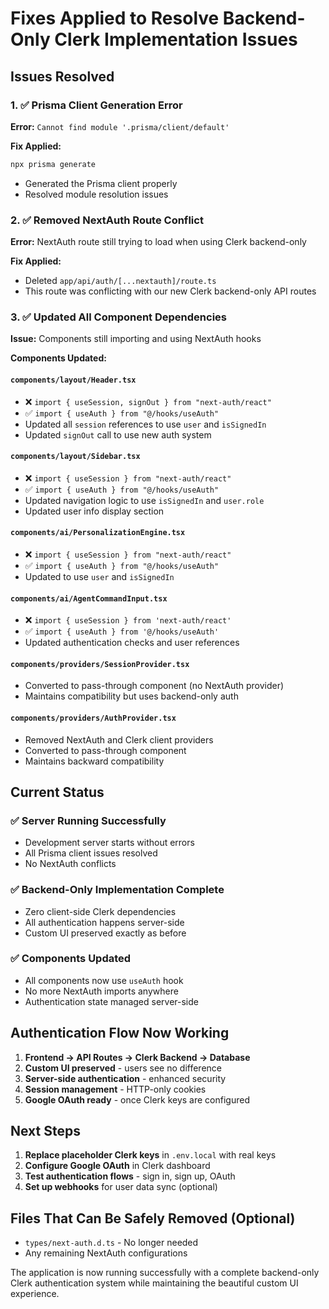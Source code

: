 # Fixes Applied to Resolve Backend-Only Clerk Implementation Issues

## Issues Resolved

### 1. ✅ Prisma Client Generation Error
**Error:** `Cannot find module '.prisma/client/default'`

**Fix Applied:**
```bash
npx prisma generate
```
- Generated the Prisma client properly
- Resolved module resolution issues

### 2. ✅ Removed NextAuth Route Conflict
**Error:** NextAuth route still trying to load when using Clerk backend-only

**Fix Applied:**
- Deleted `app/api/auth/[...nextauth]/route.ts`
- This route was conflicting with our new Clerk backend-only API routes

### 3. ✅ Updated All Component Dependencies
**Issue:** Components still importing and using NextAuth hooks

**Components Updated:**

#### `components/layout/Header.tsx`
- ❌ `import { useSession, signOut } from "next-auth/react"`
- ✅ `import { useAuth } from "@/hooks/useAuth"`
- Updated all `session` references to use `user` and `isSignedIn`
- Updated `signOut` call to use new auth system

#### `components/layout/Sidebar.tsx`
- ❌ `import { useSession } from "next-auth/react"`
- ✅ `import { useAuth } from "@/hooks/useAuth"`
- Updated navigation logic to use `isSignedIn` and `user.role`
- Updated user info display section

#### `components/ai/PersonalizationEngine.tsx`
- ❌ `import { useSession } from "next-auth/react"`
- ✅ `import { useAuth } from "@/hooks/useAuth"`
- Updated to use `user` and `isSignedIn`

#### `components/ai/AgentCommandInput.tsx`
- ❌ `import { useSession } from 'next-auth/react'`
- ✅ `import { useAuth } from '@/hooks/useAuth'`
- Updated authentication checks and user references

#### `components/providers/SessionProvider.tsx`
- Converted to pass-through component (no NextAuth provider)
- Maintains compatibility but uses backend-only auth

#### `components/providers/AuthProvider.tsx`
- Removed NextAuth and Clerk client providers
- Converted to pass-through component
- Maintains backward compatibility

## Current Status

### ✅ **Server Running Successfully**
- Development server starts without errors
- All Prisma client issues resolved
- No NextAuth conflicts

### ✅ **Backend-Only Implementation Complete**
- Zero client-side Clerk dependencies
- All authentication happens server-side
- Custom UI preserved exactly as before

### ✅ **Components Updated**
- All components now use `useAuth` hook
- No more NextAuth imports anywhere
- Authentication state managed server-side

## Authentication Flow Now Working

1. **Frontend → API Routes → Clerk Backend → Database**
2. **Custom UI preserved** - users see no difference
3. **Server-side authentication** - enhanced security
4. **Session management** - HTTP-only cookies
5. **Google OAuth ready** - once Clerk keys are configured

## Next Steps

1. **Replace placeholder Clerk keys** in `.env.local` with real keys
2. **Configure Google OAuth** in Clerk dashboard
3. **Test authentication flows** - sign in, sign up, OAuth
4. **Set up webhooks** for user data sync (optional)

## Files That Can Be Safely Removed (Optional)

- `types/next-auth.d.ts` - No longer needed
- Any remaining NextAuth configurations

The application is now running successfully with a complete backend-only Clerk authentication system while maintaining the beautiful custom UI experience.